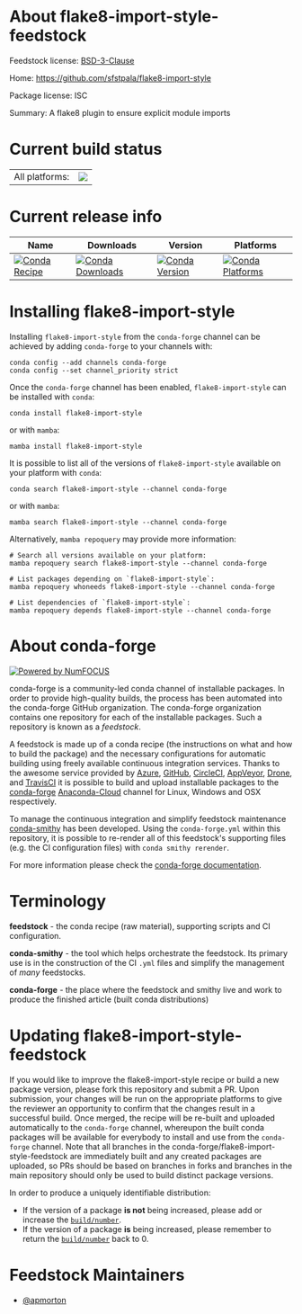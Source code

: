 About flake8-import-style-feedstock
===================================

Feedstock license: [BSD-3-Clause](https://github.com/conda-forge/flake8-import-style-feedstock/blob/main/LICENSE.txt)

Home: https://github.com/sfstpala/flake8-import-style

Package license: ISC

Summary: A flake8 plugin to ensure explicit module imports

Current build status
====================


<table><tr><td>All platforms:</td>
    <td>
      <a href="https://dev.azure.com/conda-forge/feedstock-builds/_build/latest?definitionId=19063&branchName=main">
        <img src="https://dev.azure.com/conda-forge/feedstock-builds/_apis/build/status/flake8-import-style-feedstock?branchName=main">
      </a>
    </td>
  </tr>
</table>

Current release info
====================

| Name | Downloads | Version | Platforms |
| --- | --- | --- | --- |
| [![Conda Recipe](https://img.shields.io/badge/recipe-flake8--import--style-green.svg)](https://anaconda.org/conda-forge/flake8-import-style) | [![Conda Downloads](https://img.shields.io/conda/dn/conda-forge/flake8-import-style.svg)](https://anaconda.org/conda-forge/flake8-import-style) | [![Conda Version](https://img.shields.io/conda/vn/conda-forge/flake8-import-style.svg)](https://anaconda.org/conda-forge/flake8-import-style) | [![Conda Platforms](https://img.shields.io/conda/pn/conda-forge/flake8-import-style.svg)](https://anaconda.org/conda-forge/flake8-import-style) |

Installing flake8-import-style
==============================

Installing `flake8-import-style` from the `conda-forge` channel can be achieved by adding `conda-forge` to your channels with:

```
conda config --add channels conda-forge
conda config --set channel_priority strict
```

Once the `conda-forge` channel has been enabled, `flake8-import-style` can be installed with `conda`:

```
conda install flake8-import-style
```

or with `mamba`:

```
mamba install flake8-import-style
```

It is possible to list all of the versions of `flake8-import-style` available on your platform with `conda`:

```
conda search flake8-import-style --channel conda-forge
```

or with `mamba`:

```
mamba search flake8-import-style --channel conda-forge
```

Alternatively, `mamba repoquery` may provide more information:

```
# Search all versions available on your platform:
mamba repoquery search flake8-import-style --channel conda-forge

# List packages depending on `flake8-import-style`:
mamba repoquery whoneeds flake8-import-style --channel conda-forge

# List dependencies of `flake8-import-style`:
mamba repoquery depends flake8-import-style --channel conda-forge
```


About conda-forge
=================

[![Powered by
NumFOCUS](https://img.shields.io/badge/powered%20by-NumFOCUS-orange.svg?style=flat&colorA=E1523D&colorB=007D8A)](https://numfocus.org)

conda-forge is a community-led conda channel of installable packages.
In order to provide high-quality builds, the process has been automated into the
conda-forge GitHub organization. The conda-forge organization contains one repository
for each of the installable packages. Such a repository is known as a *feedstock*.

A feedstock is made up of a conda recipe (the instructions on what and how to build
the package) and the necessary configurations for automatic building using freely
available continuous integration services. Thanks to the awesome service provided by
[Azure](https://azure.microsoft.com/en-us/services/devops/), [GitHub](https://github.com/),
[CircleCI](https://circleci.com/), [AppVeyor](https://www.appveyor.com/),
[Drone](https://cloud.drone.io/welcome), and [TravisCI](https://travis-ci.com/)
it is possible to build and upload installable packages to the
[conda-forge](https://anaconda.org/conda-forge) [Anaconda-Cloud](https://anaconda.org/)
channel for Linux, Windows and OSX respectively.

To manage the continuous integration and simplify feedstock maintenance
[conda-smithy](https://github.com/conda-forge/conda-smithy) has been developed.
Using the ``conda-forge.yml`` within this repository, it is possible to re-render all of
this feedstock's supporting files (e.g. the CI configuration files) with ``conda smithy rerender``.

For more information please check the [conda-forge documentation](https://conda-forge.org/docs/).

Terminology
===========

**feedstock** - the conda recipe (raw material), supporting scripts and CI configuration.

**conda-smithy** - the tool which helps orchestrate the feedstock.
                   Its primary use is in the construction of the CI ``.yml`` files
                   and simplify the management of *many* feedstocks.

**conda-forge** - the place where the feedstock and smithy live and work to
                  produce the finished article (built conda distributions)


Updating flake8-import-style-feedstock
======================================

If you would like to improve the flake8-import-style recipe or build a new
package version, please fork this repository and submit a PR. Upon submission,
your changes will be run on the appropriate platforms to give the reviewer an
opportunity to confirm that the changes result in a successful build. Once
merged, the recipe will be re-built and uploaded automatically to the
`conda-forge` channel, whereupon the built conda packages will be available for
everybody to install and use from the `conda-forge` channel.
Note that all branches in the conda-forge/flake8-import-style-feedstock are
immediately built and any created packages are uploaded, so PRs should be based
on branches in forks and branches in the main repository should only be used to
build distinct package versions.

In order to produce a uniquely identifiable distribution:
 * If the version of a package **is not** being increased, please add or increase
   the [``build/number``](https://docs.conda.io/projects/conda-build/en/latest/resources/define-metadata.html#build-number-and-string).
 * If the version of a package **is** being increased, please remember to return
   the [``build/number``](https://docs.conda.io/projects/conda-build/en/latest/resources/define-metadata.html#build-number-and-string)
   back to 0.

Feedstock Maintainers
=====================

* [@apmorton](https://github.com/apmorton/)


